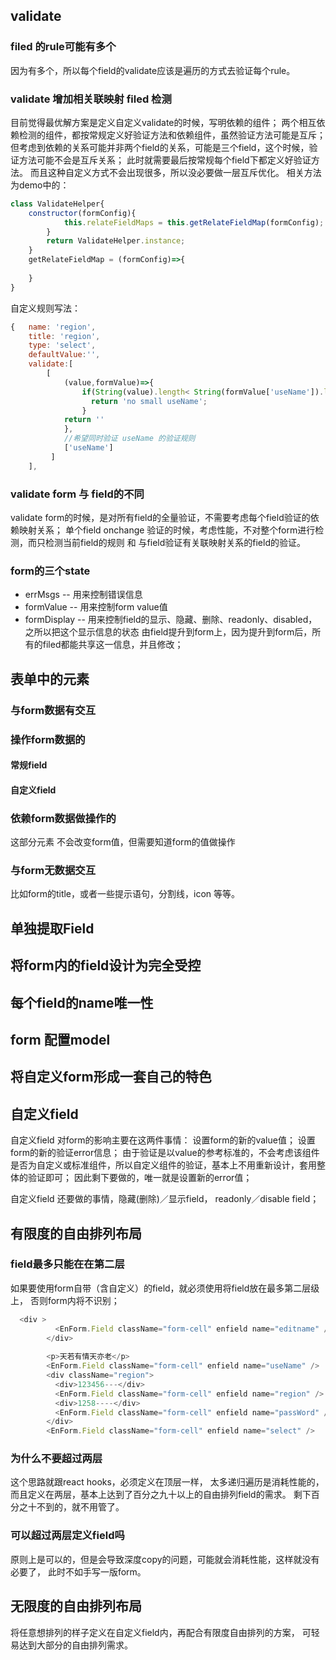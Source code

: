 ## validate
### filed 的rule可能有多个
因为有多个，所以每个field的validate应该是遍历的方式去验证每个rule。
### validate 增加相关联映射 filed 检测
目前觉得最优解方案是定义自定义validate的时候，写明依赖的组件；
两个相互依赖检测的组件，都按常规定义好验证方法和依赖组件，虽然验证方法可能是互斥；
但考虑到依赖的关系可能并非两个field的关系，可能是三个field，这个时候，验证方法可能不会是互斥关系；
此时就需要最后按常规每个field下都定义好验证方法。
而且这种自定义方式不会出现很多，所以没必要做一层互斥优化。
相关方法为demo中的：
```js
class ValidateHelper{
    constructor(formConfig){
            this.relateFieldMaps = this.getRelateFieldMap(formConfig);
        }
        return ValidateHelper.instance;
    }
    getRelateFieldMap = (formConfig)=>{
  
    }
}
```
自定义规则写法：
```js
{   name: 'region',
    title: 'region',
    type: 'select',
    defaultValue:'',
    validate:[
        [
            (value,formValue)=>{
                if(String(value).length< String(formValue['useName']).length){
                  return 'no small useName';
                }
            return ''
            }, 
            //希望同时验证 useName 的验证规则
            ['useName']
         ]
    ],
```

### validate form 与 field的不同
validate form的时候，是对所有field的全量验证，不需要考虑每个field验证的依赖映射关系；
单个field onchange 验证的时候，考虑性能，不对整个form进行检测，而只检测当前field的规则 和 与field验证有关联映射关系的field的验证。

### form的三个state
- errMsgs -- 用来控制错误信息
- formValue  -- 用来控制form value值
- formDisplay  -- 用来控制field的显示、隐藏、删除、readonly、disabled，之所以把这个显示信息的状态
由field提升到form上，因为提升到form后，所有的filed都能共享这一信息，并且修改；

## 表单中的元素
### 与form数据有交互
### 操作form数据的
#### 常规field
#### 自定义field
### 依赖form数据做操作的
这部分元素 不会改变form值，但需要知道form的值做操作

### 与form无数据交互
比如form的title，或者一些提示语句，分割线，icon 等等。


## 单独提取Field

## 将form内的field设计为完全受控

## 每个field的name唯一性

## form 配置model 

## 将自定义form形成一套自己的特色

## 自定义field
自定义field 对form的影响主要在这两件事情：
设置form的新的value值；
设置form的新的验证error信息；
由于验证是以value的参考标准的，不会考虑该组件是否为自定义或标准组件，所以自定义组件的验证，基本上不用重新设计，套用整体的验证即可；
因此剩下要做的，唯一就是设置新的error值；

自定义field 还要做的事情，隐藏(删除)／显示field， readonly／disable field；

## 有限度的自由排列布局
### field最多只能在在第二层
如果要使用form自带（含自定义）的field，就必须使用将field放在最多第二层级上，
否则form内将不识别；
```js
  <div >
          <EnForm.Field className="form-cell" enfield name="editname" />
        </div>
        
        <p>天若有情天亦老</p>
        <EnForm.Field className="form-cell" enfield name="useName" />
        <div className="region">
          <div>123456---</div>
          <EnForm.Field className="form-cell" enfield name="region" />
          <div>1258----</div>
          <EnForm.Field className="form-cell" enfield name="passWord" />
        </div>
        <EnForm.Field className="form-cell" enfield name="select" />
```
### 为什么不要超过两层
这个思路就跟react hooks，必须定义在顶层一样，
太多递归遍历是消耗性能的，而且定义在两层，基本上达到了百分之九十以上的自由排列field的需求。
剩下百分之十不到的，就不用管了。

### 可以超过两层定义field吗
原则上是可以的，但是会导致深度copy的问题，可能就会消耗性能，这样就没有必要了，
此时不如手写一版form。

## 无限度的自由排列布局
将任意想排列的样子定义在自定义field内，再配合有限度自由排列的方案，
可轻易达到大部分的自由排列需求。



